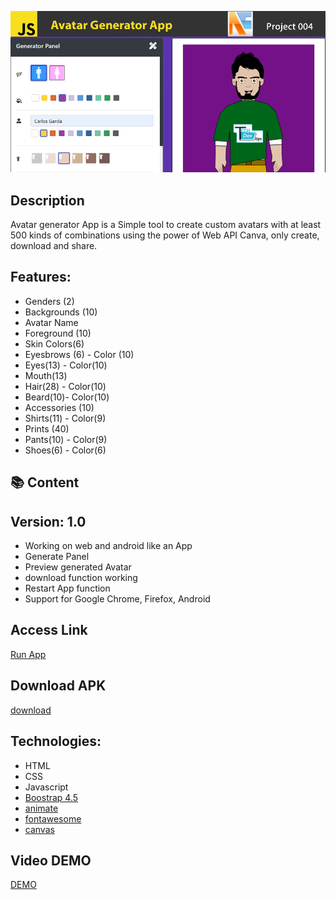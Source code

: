![](Top.fw.png)

## Description

Avatar generator App is a Simple tool to create custom avatars with at least 500 kinds of combinations using the power of Web API Canva, only create, download and share.


## Features: 

- Genders (2)
- Backgrounds (10)
- Avatar Name
- Foreground (10)
- Skin Colors(6)
- Eyesbrows (6) - Color (10)
- Eyes(13) - Color(10)
- Mouth(13)
- Hair(28) - Color(10)
- Beard(10)- Color(10)
- Accessories (10)
- Shirts(11) - Color(9)
- Prints (40)
- Pants(10) - Color(9)
- Shoes(6) - Color(6)

## :books: Content

## Version: 1.0

- Working on web and android like an App
- Generate Panel
- Preview generated Avatar
- download function working
- Restart App function
- Support for Google Chrome, Firefox, Android

## Access Link

[Run App](https://agzsoftsi.github.io/100_JavaScript_projects_Challenge/004_Project5_AvatarCreator/index.html)

## Download APK

[download](https://drive.google.com/file/d/1oGjZ3-wjAtifu6MBrRueWwPZlXJh0zLd/view?usp=sharing)

## Technologies:

- HTML
- CSS
- Javascript
- [Boostrap 4.5](https://getbootstrap.com/docs/4.5/getting-started/introduction/)
- [animate](https://animate.style/)
- [fontawesome](https://fontawesome.com/)
- [canvas](https://developer.mozilla.org/en-US/docs/Web/API/Canvas_API/Tutorial)

## Video DEMO

[DEMO](https://youtu.be/Q5rQxzfFVm0)